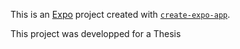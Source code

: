 
This is an [Expo](https://expo.dev) project created with [`create-expo-app`](https://www.npmjs.com/package/create-expo-app).

This project was developped for a Thesis 
